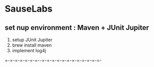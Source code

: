 # SauseLabs

## set nup environment : Maven + JUnit Jupiter
1. setup JUnit Jupiter
2. brew install maven
3. implement log4j

=-=-=-=-=-=-=--=-=-=-=-=-=-=-=-=-=-=-=-

